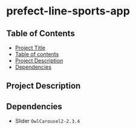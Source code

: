 # prefect-line-sports-app
 
## Table of Contents

- [Project Title](#prefect-line-sports-app)
- [Table of contents](#table-of-contents)
- [Project Description](#project-description)
- [Dependencies](#dependencies)

## Project Description



## Dependencies

- Slider `OwlCarousel2-2.3.4`

